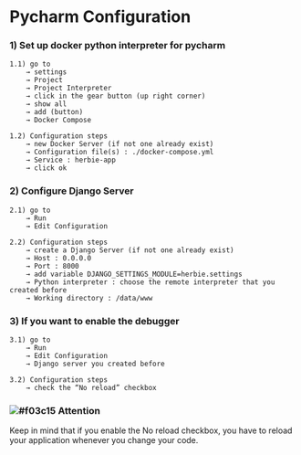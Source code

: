# Pycharm Configuration


### 1) Set up docker python interpreter for pycharm
```
1.1) go to 
	→ settings 
	→ Project 
	→ Project Interpreter
	→ click in the gear button (up right corner)
	→ show all
	→ add (button)
	→ Docker Compose
```
```
1.2) Configuration steps
	→ new Docker Server (if not one already exist)
	→ Configuration file(s) : ./docker-compose.yml
	→ Service : herbie-app
	→ click ok 
```
### 2) Configure Django Server
```
2.1) go to 
	→ Run 
	→ Edit Configuration
```
```
2.2) Configuration steps
	→ create a Django Server (if not one already exist)
	→ Host : 0.0.0.0
	→ Port : 8000
	→ add variable DJANGO_SETTINGS_MODULE=herbie.settings
	→ Python interpreter : choose the remote interpreter that you created before 
	→ Working directory : /data/www
```

### 3) If you want to enable the debugger
```
3.1) go to 
	→ Run 
	→ Edit Configuration
	→ Django server you created before
```
```
3.2) Configuration steps
	→ check the “No reload” checkbox

```
### ![#f03c15](https://placehold.it/15/f03c15/000000?text=+) Attention
Keep in mind that if you enable the No reload checkbox, you have to reload your application whenever you change your code.
